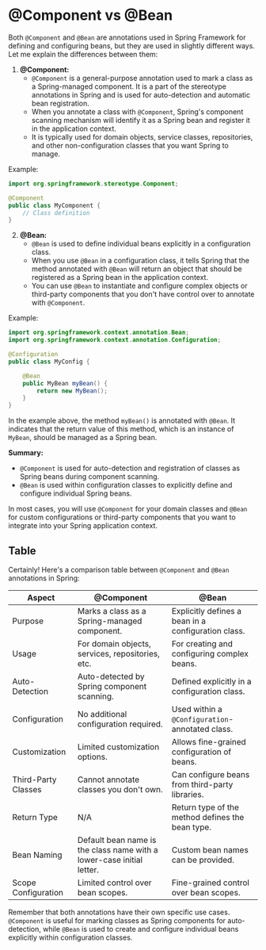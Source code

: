 # @Component vs @Bean

Both `@Component` and `@Bean` are annotations used in Spring Framework for defining and configuring beans, but they are used in slightly different ways. Let me explain the differences between them:

1. **@Component:**
   - `@Component` is a general-purpose annotation used to mark a class as a Spring-managed component. It is a part of the stereotype annotations in Spring and is used for auto-detection and automatic bean registration.
   - When you annotate a class with `@Component`, Spring's component scanning mechanism will identify it as a Spring bean and register it in the application context.
   - It is typically used for domain objects, service classes, repositories, and other non-configuration classes that you want Spring to manage.

Example:

```java
import org.springframework.stereotype.Component;

@Component
public class MyComponent {
    // Class definition
}
```

2. **@Bean:**
   - `@Bean` is used to define individual beans explicitly in a configuration class.
   - When you use `@Bean` in a configuration class, it tells Spring that the method annotated with `@Bean` will return an object that should be registered as a Spring bean in the application context.
   - You can use `@Bean` to instantiate and configure complex objects or third-party components that you don't have control over to annotate with `@Component`.

Example:

```java
import org.springframework.context.annotation.Bean;
import org.springframework.context.annotation.Configuration;

@Configuration
public class MyConfig {

    @Bean
    public MyBean myBean() {
        return new MyBean();
    }
}
```

In the example above, the method `myBean()` is annotated with `@Bean`. It indicates that the return value of this method, which is an instance of `MyBean`, should be managed as a Spring bean.

**Summary:**

- `@Component` is used for auto-detection and registration of classes as Spring beans during component scanning.
- `@Bean` is used within configuration classes to explicitly define and configure individual Spring beans.

In most cases, you will use `@Component` for your domain classes and `@Bean` for custom configurations or third-party components that you want to integrate into your Spring application context.

## Table

Certainly! Here's a comparison table between `@Component` and `@Bean` annotations in Spring:

| Aspect              | @Component                                                            | @Bean                                               |
| ------------------- | --------------------------------------------------------------------- | --------------------------------------------------- |
| Purpose             | Marks a class as a Spring-managed component.                          | Explicitly defines a bean in a configuration class. |
| Usage               | For domain objects, services, repositories, etc.                      | For creating and configuring complex beans.         |
| Auto-Detection      | Auto-detected by Spring component scanning.                           | Defined explicitly in a configuration class.        |
| Configuration       | No additional configuration required.                                 | Used within a `@Configuration`-annotated class.     |
| Customization       | Limited customization options.                                        | Allows fine-grained configuration of beans.         |
| Third-Party Classes | Cannot annotate classes you don't own.                                | Can configure beans from third-party libraries.     |
| Return Type         | N/A                                                                   | Return type of the method defines the bean type.    |
| Bean Naming         | Default bean name is the class name with a lower-case initial letter. | Custom bean names can be provided.                  |
| Scope Configuration | Limited control over bean scopes.                                     | Fine-grained control over bean scopes.              |

Remember that both annotations have their own specific use cases. `@Component` is useful for marking classes as Spring components for auto-detection, while `@Bean` is used to create and configure individual beans explicitly within configuration classes.
